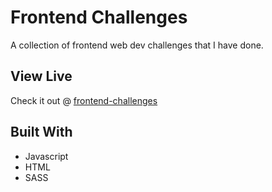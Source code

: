 # Frontend Challenges

A collection of frontend web dev challenges that I have done.


## View Live 
Check it out @ [frontend-challenges](https://joseito-terence.github.io/frontend-challenges/)


## Built With

* Javascript
* HTML
* SASS
